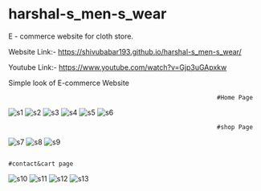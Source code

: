 # harshal-s_men-s_wear
E - commerce website for cloth store.

Website Link:- https://shivubabar193.github.io/harshal-s_men-s_wear/

Youtube Link:- https://www.youtube.com/watch?v=Gjp3uGApxkw

Simple look of E-commerce Website

                                                              #Home Page
                                                              
![s1](https://user-images.githubusercontent.com/107870323/193665725-55b9bf18-07b5-44f0-b76f-53c13fa5bbce.png)
![s2](https://user-images.githubusercontent.com/107870323/193666239-c70b0f7f-87f2-48ed-83f6-1359c894d44d.png)
![s3](https://user-images.githubusercontent.com/107870323/193666261-8fd6c792-a446-45c8-af72-9480ada0c4c1.png)
![s4](https://user-images.githubusercontent.com/107870323/193666274-dabbdb92-772b-4993-81b7-d384f85fadc6.png)
![s5](https://user-images.githubusercontent.com/107870323/193666318-962b016f-2828-441a-9d8c-97a17fee49ec.png)
![s6](https://user-images.githubusercontent.com/107870323/193666327-f0ab5228-53c6-447d-a488-434fee0a9011.png)

                                                              #shop Page
                                 

![s7](https://user-images.githubusercontent.com/107870323/193667133-0604e553-6008-4a89-8966-6bdee2baefa0.png)
![s8](https://user-images.githubusercontent.com/107870323/193667140-c9d53879-3bf1-4f09-8fc5-268d8ddfa742.png)
![s9](https://user-images.githubusercontent.com/107870323/193667151-be0be744-15f0-4b7b-8a01-9eaf2008e062.png)

                                                              #contact&cart page
                                                              
![s10](https://user-images.githubusercontent.com/107870323/193667844-084843ec-e5b6-4f8c-a0be-1aefca617daf.png)
![s11](https://user-images.githubusercontent.com/107870323/193667847-b5315695-1999-4a1b-a5c1-0a81e36d74a8.png)
![s12](https://user-images.githubusercontent.com/107870323/193667852-2ee0727e-1be3-4107-a3f6-1f573944e8b6.png)
![s13](https://user-images.githubusercontent.com/107870323/193667857-e99195df-5d45-46c9-a568-5a8ba33a5d30.png)


